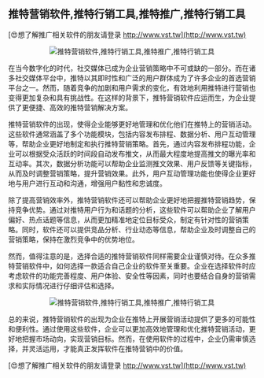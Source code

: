 ## **推特营销软件,推特行销工具,推特推广,推特行销工具**

[😍想了解推广相关软件的朋友请登录 http://www.vst.tw](http://www.vst.tw)

 <center><img src="https://vst.tw/MP4/tuiguang/png/1.png" alt="推特营销软件,推特行销工具,推特推广,推特行销工具"></center>

在当今数字化的时代，社交媒体已成为企业营销策略中不可或缺的一部分。而在诸多社交媒体平台中，推特以其即时性和广泛的用户群体成为了许多企业的首选营销平台之一。然而，随着竞争的加剧和用户需求的变化，有效地利用推特进行营销也变得更加复杂和具有挑战性。在这样的背景下，推特营销软件应运而生，为企业提供了更便捷、高效的推特营销解决方案。

推特营销软件的出现，使得企业能够更好地管理和优化他们在推特上的营销活动。这些软件通常涵盖了多个功能模块，包括内容发布排程、数据分析、用户互动管理等，帮助企业更好地制定和执行推特营销策略。首先，通过内容发布排程功能，企业可以根据受众活跃的时间段自动发布推文，从而最大程度地提高推文的曝光率和互动率。其次，数据分析功能可以帮助企业监测推文效果、用户反馈等关键指标，从而及时调整营销策略，提升营销效果。此外，用户互动管理功能也使得企业更好地与用户进行互动和沟通，增强用户黏性和忠诚度。

除了提高营销效率外，推特营销软件还可以帮助企业更好地把握推特营销趋势，保持竞争优势。通过对推特用户行为和话题的分析，这些软件可以帮助企业了解用户偏好、热点话题等信息，从而更加精准地定位目标受众，制定有针对性的营销策略。同时，软件还可以提供竞品分析、行业动态等信息，帮助企业及时调整自己的营销策略，保持在激烈竞争中的优势地位。

然而，值得注意的是，选择合适的推特营销软件同样需要企业谨慎对待。在众多推特营销软件中，如何选择一款适合自己企业的软件至关重要。企业在选择软件时应考虑软件的功能完善程度、用户体验、安全性等因素，同时也要结合自身的营销需求和实际情况进行仔细评估和选择。

 <center><img src="https://vst.tw/MP4/tuiguang/png/8.png" alt="推特营销软件,推特行销工具,推特推广,推特行销工具"></center>

总的来说，推特营销软件的出现为企业在推特上开展营销活动提供了更多的可能性和便利性。通过使用这些软件，企业可以更加高效地管理和优化推特营销活动，更好地把握市场动向，实现营销目标。然而，在使用软件的过程中，企业仍需审慎选择，并灵活运用，才能真正发挥软件在推特营销中的价值。

[😍想了解推广相关软件的朋友请登录 http://www.vst.tw](http://www.vst.tw)



